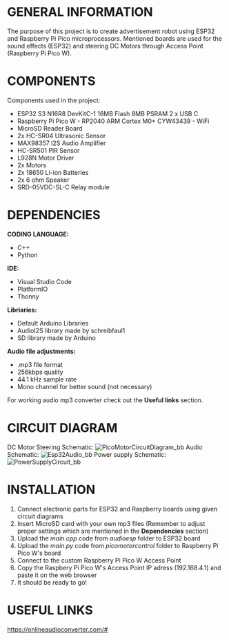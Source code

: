 # GENERAL INFORMATION

The purpose of this project is to create advertisement robot using ESP32 and Raspberry Pi Pico microprocessors. 
Mentioned boards are used for the sound effects (ESP32) and steering DC Motors through Access Point (Raspberry Pi Pico W).

# COMPONENTS

Components used in the project:
- ESP32 S3 N16R8 DevKitC-1 16MB Flash 8MB PSRAM 2 x USB C
- Raspberry Pi Pico W - RP2040 ARM Cortex M0+ CYW43439 - WiFi
- MicroSD Reader Board
- 2x HC-SR04 Ultrasonic Sensor
- MAX98357 I2S Audio Amplifier
- HC-SR501 PIR Sensor
- L928N Motor Driver
- 2x Motors
- 2x 18650 Li-ion Batteries
- 2x 6 ohm Speaker
- SRD-05VDC-SL-C Relay module


# DEPENDENCIES

**CODING LANGUAGE:**
- C++
- Python

**IDE:**
- Visual Studio Code
- PlatformIO
- Thonny

**Libriaries:**
- Default Arduino Libraries
- AudioI2S library made by schreibfaul1
- SD library made by Arduino


**Audio file adjustments:**
- .mp3 file format
- 256kbps quality
- 44.1 kHz sample rate
- Mono channel for better sound (not necessary)

For working audio mp3 converter check out the **Useful links** section.

# CIRCUIT DIAGRAM
DC Motor Steering Schematic: ![PicoMotorCircuitDiagram_bb](https://github.com/user-attachments/assets/e47f2f9b-eda2-4578-a686-4394d74dd514)
Audio Schematic: ![Esp32Audio_bb](https://github.com/user-attachments/assets/e2e7c609-6644-4263-9c80-f52d90c4c7f2)
Power supply Schematic: ![PowerSupplyCircuit_bb](https://github.com/user-attachments/assets/907c398e-a168-46ea-b94d-b6abd995351c)
# INSTALLATION

1. Connect electronic parts for ESP32 and Raspberry boards using given circuit diagrams
2. Insert MicroSD card with your own mp3 files (Remember to adjust proper settings which are mentioned in the **Dependencies** section)
3. Upload the *main.cpp* code from *audioesp* folder to ESP32 board
4. Upload the *main.py* code from *picomotorcontrol* folder to Raspberry Pi Pico W's board
5. Connect to the custom Raspberry Pi Pico W Access Point
6. Copy the Raspbery Pi Pico W's Access Point IP adress (192.168.4.1) and paste it on the web browser
7. It should be ready to go! 

# USEFUL LINKS
https://onlineaudioconverter.com/#

